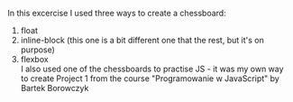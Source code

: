 In this excercise I used three ways to create a chessboard: <br>

1. float <br>
2. inline-block (this one is a bit different one that the rest, but it's on purpose)<br>
3. flexbox <br>
I also used one of the chessboards to practise JS  - it was my own way to create Project 1 from the course "Programowanie w JavaScript" by Bartek Borowczyk
